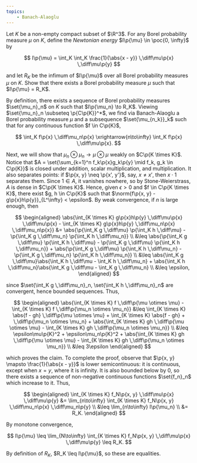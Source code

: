 ```yaml
---
topics:
    - Banach-Alaoglu
---
```


<problem>

Let $K$ be a non-empty compact subset of $\R^3$. For any Borel probability measure $\mu$ on $K$, define the _Newtonian energy_ $I\p{\mu} \in \poc{0, \infty}$ by

$$
I\p{\mu} = \int_K \int_K \frac{1}{\abs{x - y}} \,\diff\mu\p{x} \,\diff\mu\p{y}
$$

and let $R_K$ be the infimum of $I\p{\mu}$ over all Borel probability measures $\mu$ on $K$. Show that there exists a Borel probability measure $\mu$ such that $I\p{\mu} = R_K$.

</problem>

<solution>

By definition, there exists a sequence of Borel probability measures $\set{\mu_n}_n$ on $K$ such that $I\p{\mu_n} \to R_K$. Viewing $\set{\mu_n}_n \subseteq \p{C\p{K}}^*$, we find via Banach-Alaoglu a Borel probability measure $\mu$ and a subsequence $\set{\mu_{n_k}}_k$ such that for any continuous function $f \in C\p{K}$,

$$
\int_K f\p{x} \,\diff\mu_n\p{x} \xrightarrow{n\to\infty} \int_K f\p{x} \,\diff\mu\p{x}.
$$

Next, we will show that $\mu_n \otimes \mu_n \to \mu \otimes \mu$ weakly on $C\p{K \times K}$. Notice that $A = \set{\sum_{k=1}^n f_k\p{x}g_k\p{y} \mid f_k, g_k \in C\p{K}}$ is closed under addition, scalar multiplication, and multiplication. It also separates points: if $\p{x, y} \neq \p{x', y'}$, say, $x \neq x'$, then $x \cdot 1$ separates them. Since $1 \in A$, it vanishes nowhere, so by Stone-Weierstrass, $A$ is dense in $C\p{K \times K}$. Hence, given $\epsilon > 0$ and $f \in C\p{K \times K}$, there exist $g, h \in C\p{K}$ such that $\norm{f\p{x, y} - g\p{x}h\p{y}}_{L^\infty} < \epsilon$. By weak convergence, if $n$ is large enough, then

$$
\begin{aligned}
    \abs{\int_{K \times K} g\p{x}h\p{y} \,\diff\mu\p{x} \,\diff\mu\p{x} - \int_{K \times K} g\p{x}h\p{y} \,\diff\mu_n\p{x} \,\diff\mu_n\p{x}}
        &= \abs{\p{\int_K g \,\diff\mu} \p{\int_K h \,\diff\mu} - \p{\int_K g \,\diff\mu_n} \p{\int_K h \,\diff\mu_n}} \\
        &\leq \abs{\p{\int_K g \,\diff\mu} \p{\int_K h \,\diff\mu} - \p{\int_K g \,\diff\mu} \p{\int_K h \,\diff\mu_n}} + \abs{\p{\int_K g \,\diff\mu} \p{\int_K h \,\diff\mu_n} - \p{\int_K g \,\diff\mu_n} \p{\int_K h \,\diff\mu_n}} \\
        &\leq \abs{\int_K g \,\diff\mu}\abs{\int_K h \,\diff\mu - \int_K h \,\diff\mu_n} + \abs{\int_K h \,\diff\mu_n}\abs{\int_K g \,\diff\mu - \int_K g \,\diff\mu_n} \\
        &\leq \epsilon,
\end{aligned}
$$

since $\set{\int_K g \,\diff\mu_n}_n, \set{\int_K h \,\diff\mu_n}_n$ are convergent, hence bounded sequences. Thus,

$$
\begin{aligned}
    \abs{\int_{K \times K} f \,\diff\p{\mu \otimes \mu} - \int_{K \times K} f \,\diff\p{\mu_n \otimes \mu_n}}
        &\leq \int_{K \times K} \abs{f  - gh} \,\diff\p{\mu \otimes \mu} + \int_{K \times K} \abs{f  - gh} + \,\diff\p{\mu_n \otimes \mu_n} + \abs{\int_{K \times K} gh \,\diff\p{\mu \otimes \mu} - \int_{K \times K} gh \,\diff\p{\mu_n \otimes \mu_n}} \\
        &\leq \epsilon\mu\p{K}^2 + \epsilon\mu_n\p{K}^2 + \abs{\int_{K \times K} gh \,\diff\p{\mu \otimes \mu} - \int_{K \times K} gh \,\diff\p{\mu_n \otimes \mu_n}} \\
        &\leq 3\epsilon
\end{aligned}
$$

which proves the claim. To complete the proof, observe that $\p{x, y} \mapsto \frac{1}{\abs{x - y}}$ is lower semicontinuous: it is continuous, except when $x = y$, where it is infinity. It is also bounded below by $0$, so there exists a sequence of non-negative continuous functions $\set{f_n}_n$ which increase to it. Thus,

$$
\begin{aligned}
    \int_{K \times K} f_N\p{x, y} \,\diff\mu\p{x} \,\diff\mu\p{y}
        &= \lim_{n\to\infty} \int_{K \times K} f_N\p{x, y} \,\diff\mu_n\p{x} \,\diff\mu_n\p{y} \\
        &\leq \lim_{n\to\infty} I\p{\mu_n} \\
        &= R_K.
\end{aligned}
$$

By monotone convergence,

$$
I\p{\mu}
    \leq \lim_{N\to\infty} \int_{K \times K} f_N\p{x, y} \,\diff\mu\p{x} \,\diff\mu\p{y}
    \leq R_K.
$$

By definition of $R_K$, $R_K \leq I\p{\mu}$, so these are equalities.

</solution>
